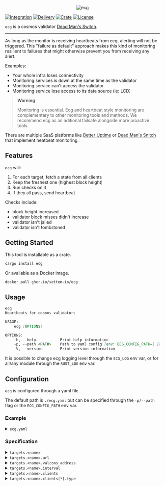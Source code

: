<p align="center">
  <img src="https://user-images.githubusercontent.com/26155267/179846683-a5e09b59-7344-4b88-be20-4b2a0fa0f610.png" alt="ecg"></img>
</p>

[![Integration](https://github.com/setten-io/ecg/actions/workflows/integration.yaml/badge.svg)](https://github.com/setten-io/ecg/actions/workflows/integration.yaml)
[![Delivery](https://github.com/setten-io/ecg/actions/workflows/delivery.yaml/badge.svg)](https://github.com/setten-io/ecg/actions/workflows/delivery.yaml)
[![Crate](https://img.shields.io/crates/v/ecg)](https://crates.io/crates/ecg)
[![License](https://img.shields.io/github/license/setten-io/ecg?no-cache)](https://github.com/setten-io/ecg/blob/main/LICENSE)

`ecg` is a cosmos validator [Dead Man's Switch](https://en.wikipedia.org/wiki/Dead_man%27s_switch).

---

As long as the monitor is receiving heartbeats from ecg, alerting will not be triggered.
This "failure as default" approach makes this kind of monitoring resilient to failures that might otherwise prevent you from receiving any alert.

Examples:

- Your whole infra loses connectivity
- Monitoring services is down at the same time as the validator
- Monitoring service can't access the validator
- Monitoring service lose access to its data source (ie: LCD)

> **Warning**
>
> Monitoring is essential.
> Ecg and heartbeat style monitoring are complementary to other monitoring tools and methods.
> We recommend ecg as an aditional failsafe alongside more proactive tools.

There are multiple SaaS platforms like [Better Uptime](https://betteruptime.com) or [Dead Man's Snitch](https://deadmanssnitch.com) that implement heatbeat monitoring.

## Features

`ecg` will:

1. For each target, fetch a state from all clients
2. Keep the freshest one (highest block height)
3. Run checks on it 
4. If they all pass, send heartbeat

Checks include:

- block height increased
- validator block misses didn't increase
- validator isn't jailed
- validator isn't tombstoned

## Getting Started

This tool is installable as a crate.

```bash
cargo install ecg
```

Or available as a Docker image.

```bash
docker pull ghcr.io/setten-io/ecg
```

## Usage

```md
ecg
Heartbeats for cosmos validators

USAGE:
    ecg [OPTIONS]

OPTIONS:
    -h, --help           Print help information
    -p, --path <PATH>    Path to yaml config [env: ECG_CONFIG_PATH=] [default: ecg.yaml]
    -V, --version        Print version information
```

It is possible to change ecg logging level through the `ECG_LOG` env var, or for all/any module through the `RUST_LOG` env var.

## Configuration

`ecg` is configured through a yaml file.

The default path is `./ecg.yaml` but can be specified through the `-p/--path` flag or the `ECG_CONFIG_PATH` env var.

### Example

<details>
<summary><code>ecg.yaml</code></summary>
<br>

```yaml
targets:
  phoenix:
    url: https://betteruptime.com/api/v1/heartbeat/fFKHCd3YNkayv8Fr6MJAFE3w
    valcons_address: terravalcons1qqyfhs9oacvteimwdpbt77fis88mie5gx6gxf2
    interval: 10
    clients:
      - type: lcd
        url: https://phoenix-lcd.terra.dev
      - type: lcd
        url: https://terra-api.polkachu.com
      - type: setten-lcd
        project_id: ea08855653b64998bb47b2c03bf66de7
        key: 02215b36969446c28b22059e63b4301b
        network: phoenix
        blockchain: terra
  kaiyo:
    url: https://betteruptime.com/api/v1/heartbeat/t6xm2P7Ujfjz3ph5TNBFti8X
    valcons_address: kujiravalcons14rt55jpahf4giiupxrxivy85ecog2onb29a2ev
    interval: 2
    clients:
      - type: lcd
        url: https://lcd.kaiyo.kujira.setten.io
      - type: lcd
        url: https://kujira-api.polkachu.com
```

</details>


### Specification

<details>
<summary><code>targets.&lt;name&gt;</code></summary>
<br>

The name of your target;
Should be self-explanatory.

</details>


<details>
<summary><code>targets.&lt;name&gt;.url</code></summary>
<br>

The url of the monitor to send `GET` http heartbeat requests to.

</details>


<details>
<summary><code>targets.&lt;name&gt;.valcons_address</code></summary>
<br>

The validator valcons address.

It can be found using the cosmos sdk chain binary cli:

```bash
terrad tendermint show-address
```

</details>


<details>
<summary><code>targets.&lt;name&gt;.interval</code></summary>
<br>

> Optional, default to 30

Interval in seconds between each cycle (run checks + send heartbeat).

You must set this in accordance to the heartbeat frequency your monitor is expecting to receive and the chain block time.

</details>


<details>
<summary><code>targets.&lt;name&gt;.clients</code></summary>
<br>

Array of redundant clients to querry in parallel.

</details>


<details>
<summary><code>targets.&lt;name&gt;.clients[*].type</code></summary>
<br>

Type defines the kind of clients and the configuration keys that will be available.

Available client types and their configurations:

<details>
<summary><code>lcd</code></summary>
<br>

* `url` - LCD endpoint to query (ex: `https://kujira-api.polkachu.com`)

</details>

<details>
<summary><code>setten-lcd</code></summary>
<br>

* `project_id` - Setten project id (ex: `ea08855653b64998bb47b2c03bf66de7`)
* `key` - Setten project key (ex: `02215b36969446c28b22059e63b4301b`)
* `network` - Setten network slug (ex: `phoenix`)
* `blockchain` - Setten blockchain slug (ex: `terra`)

For network and blockchain slugs, please see [Setten's docs](https://docs.setten.io/concepts/products-and-networks#supported-networks)

</details>

</details>
